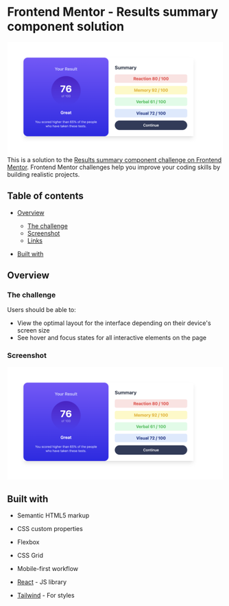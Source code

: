 # Frontend Mentor - Results summary component solution
![](./assets/Result.png)
This is a solution to the [Results summary component challenge on Frontend Mentor](https://www.frontendmentor.io/challenges/results-summary-component-CE_K6s0maV). Frontend Mentor challenges help you improve your coding skills by building realistic projects.

## Table of contents

- [Overview](#overview)

  - [The challenge](#the-challenge)
  - [Screenshot](#screenshot)
  - [Links](#links)

- [Built with](#built-with)

## Overview

### The challenge

Users should be able to:

- View the optimal layout for the interface depending on their device's screen size
- See hover and focus states for all interactive elements on the page

### Screenshot

![](./assets/Result.png)

## Built with

- Semantic HTML5 markup
- CSS custom properties
- Flexbox
- CSS Grid
- Mobile-first workflow
- [React](https://react.dev/) - JS library

- [Tailwind](https://styled-components.com/) - For styles
